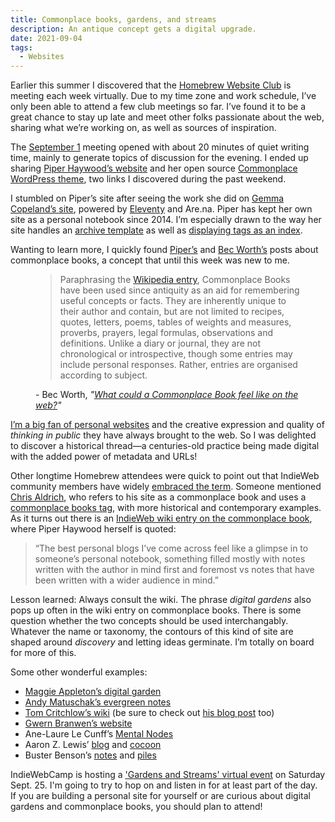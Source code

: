```yaml
---
title: Commonplace books, gardens, and streams
description: An antique concept gets a digital upgrade.
date: 2021-09-04
tags:
  - Websites
---
```


Earlier this summer I discovered that the [Homebrew Website Club](https://events.indieweb.org/) is meeting each week virtually. Due to my time zone and work schedule, I’ve only been able to attend a few club meetings so far. I’ve found it to be a great chance to stay up late and meet other folks passionate about the web, sharing what we’re working on, as well as sources of inspiration.

The [September 1](https://events.indieweb.org/2021/09/homebrew-website-club-the-americas-KTJy7nR6Xe8V) meeting opened with about 20 minutes of quiet writing time, mainly to generate topics of discussion for the evening. I ended up sharing [Piper Haywood’s website](https://piperhaywood.com/) and her open source [Commonplace WordPress theme](https://github.com/piperhaywood/commonplace-wp-theme), two links I discovered during the past weekend.

I stumbled on Piper’s site after seeing the work she did on [Gemma Copeland’s site](https://gemmacope.land/), powered by [Eleventy](https://11ty.dev) and Are.na. Piper has kept her own site as a personal notebook since 2014. I’m especially drawn to the way her site handles an [archive template](https://piperhaywood.com/archive/) as well as [displaying tags as an index](https://piperhaywood.com/index/).

 Wanting to learn more, I quickly found [Piper’s](https://piperhaywood.com/commonplace-wordpress-theme/) and [Bec Worth’s](https://log.becworth.info/what-could-a-commonplace-book-feel-like-on-the-web/) posts about commonplace books, a concept that until this week was new to me.

<figure>
 <blockquote>
  <p>Paraphrasing the <a href="https://en.wikipedia.org/wiki/Commonplace_book">Wikipedia entry</a>, Commonplace Books have been used since antiquity as an aid for remembering useful concepts or facts. They are inherently unique to their author and contain, but are not limited to recipes, quotes, letters, poems, tables of weights and measures, proverbs, prayers, legal formulas, observations and definitions. Unlike a diary or journal, they are not chronological or introspective, though some entries may include personal responses. Rather, entries are organised according to subject.</p>
</blockquote>
<figcaption><footer>- Bec Worth, <cite>"<a href="https://log.becworth.info/what-could-a-commonplace-book-feel-like-on-the-web/">What could a Commonplace Book feel like on the web?</a>"</cite></footer></figcaption>
</figure>

[I’m a big fan of personal websites](https://nicksimson.com/posts/2021-engine-building-garden/) and the creative expression and quality of <em>thinking in public</em> they have always brought to the web. So I was delighted to discover a historical thread&mdash;a centuries-old practice being made digital with the added power of metadata and URLs! 

Other longtime Homebrew attendees were quick to point out that IndieWeb community members have widely [embraced the term](https://indieweb.org/commonplace_book#IndieWeb_examples). Someone mentioned [Chris Aldrich](https://boffosocko.com/), who refers to his site as a commonplace book and uses a [commonplace books tag](https://boffosocko.com/tag/commonplace-books/), with more historical and contemporary examples. As it turns out there is an [IndieWeb wiki entry on the commonplace book](https://indieweb.org/commonplace_book), where Piper Haywood herself is quoted:

<blockquote>
“The best personal blogs I’ve come across feel like a glimpse in to someone’s personal notebook, something filled mostly with notes written with the author in mind first and foremost vs notes that have been written with a wider audience in mind.”
</blockquote>

Lesson learned: Always consult the wiki. The phrase *digital gardens* also pops up often in the wiki entry on commonplace books. There is some question whether the two concepts should be used interchangably.  Whatever the name or taxonomy, the contours of this kind of site are shaped around *discovery* and letting ideas germinate. I’m totally on board for more of this. 

Some other wonderful examples:
- [Maggie Appleton’s digital garden](https://maggieappleton.com/)
- [Andy Matuschak’s evergreen notes](https://notes.andymatuschak.org/About_these_notes)
- [Tom Critchlow’s wiki](https://tomcritchlow.com/wiki/) (be sure to check out [his blog post](https://tomcritchlow.com/2019/02/17/building-digital-garden/) too)
- [Gwern Branwen’s website](https://www.gwern.net/index)
- Ane-Laure Le Cunff’s [Mental Nodes](https://www.mentalnodes.com/about)
- Aaron Z. Lewis’ [blog](https://aaronzlewis.com/blog/) and [cocoon](https://aaronzlewis.com/cocoon/)
- Buster Benson’s [notes](https://notes.busterbenson.com/) and [piles](https://notes.busterbenson.com/piles)

IndieWebCamp is hosting a ['Gardens and Streams' virtual event](https://events.indieweb.org/2021/09/gardens-and-streams-ii-pPUbyYME33V4) on Saturday Sept. 25. I'm going to try to hop on and listen in for at least part of the day. If you are building a personal site for yourself or are curious about digital gardens and commonplace books, you should plan to attend!